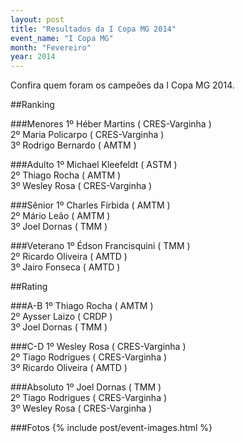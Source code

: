 ```yaml
---
layout: post
title: "Resultados da I Copa MG 2014"
event_name: "I Copa MG"
month: "Fevereiro"
year: 2014
---
```


Confira quem foram os campeões da I Copa MG 2014.

<!-- more -->

##Ranking

###Menores
1º Héber Martins ( CRES-Varginha ) </br>
2º Maria Policarpo ( CRES-Varginha )</br>
3º Rodrigo Bernardo ( AMTM )

###Adulto
1º Michael Kleefeldt ( ASTM )</br>
2º Thiago Rocha ( AMTM )</br>
3º Wesley Rosa ( CRES-Varginha )

###Sênior
1º Charles Fírbida ( AMTM )</br>
2º Mário Leão ( AMTM )</br>
3º Joel Dornas ( TMM )

###Veterano
1º Édson Francisquini ( TMM )</br>
2º Ricardo Oliveira ( AMTD )</br>
3º Jairo Fonseca ( AMTD )

##Rating

###A-B
1º Thiago Rocha ( AMTM )</br>
2º Aysser Laizo ( CRDP )</br>
3º Joel Dornas ( TMM )

###C-D
1º Wesley Rosa ( CRES-Varginha )</br>
2º Tiago Rodrigues ( CRES-Varginha )</br>
3º Ricardo Oliveira ( AMTD )

###Absoluto
1º Joel Dornas ( TMM )</br>
2º  Tiago Rodrigues ( CRES-Varginha )</br>
3º Wesley Rosa ( CRES-Varginha )

###Fotos
{% include post/event-images.html %}
